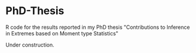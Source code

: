 # PhD-Thesis
R code for the results reported in my PhD thesis "Contributions to Inference in Extremes based on Moment type Statistics"

Under construction.
